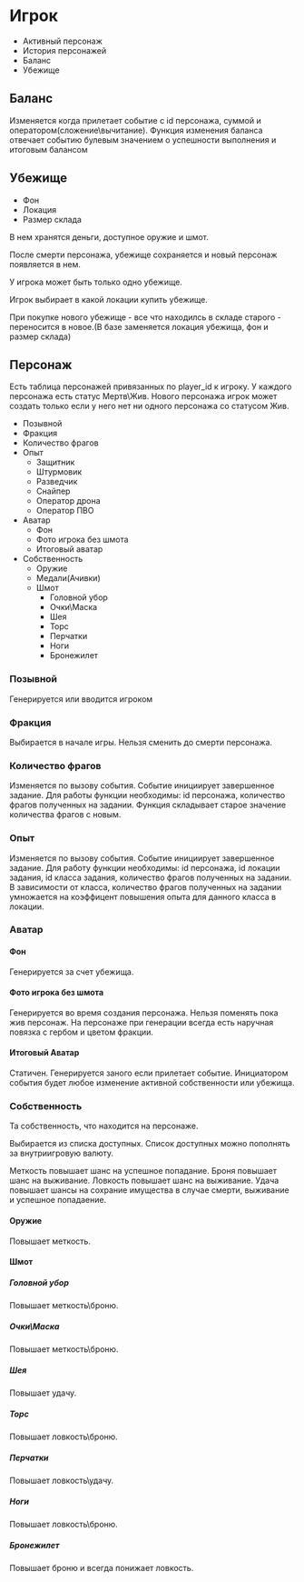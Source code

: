 # Игрок

- Активный персонаж
- История персонажей
- Баланс
- Убежище

## Баланс

Изменяется когда прилетает событие c id персонажа, суммой и оператором(сложение\вычитание).
Функция изменения баланса отвечает событию булевым значением о успешности выполнения и итоговым балансом

## Убежище

- Фон
- Локация
- Размер склада

В нем хранятся деньги, доступное оружие и шмот.

После смерти персонажа, убежище сохраняется и новый персонаж появляется в нем.

У игрока может быть только одно убежище.

Игрок выбирает в какой локации купить убежище.

При покупке нового убежище - все что находилсь в складе старого - переносится в новое.(В базе заменяется локация убежища, фон и размер склада)

## Персонаж

Есть таблица персонажей привязанных по player_id к игроку.
У каждого персонажа есть статус Мертв\Жив.
Нового персонажа игрок может создать только если у него нет ни одного персонажа со статусом Жив.

- Позывной
- Фракция
- Количество фрагов
- Опыт
  - Защитник
  - Штурмовик
  - Разведчик
  - Снайпер
  - Оператор дрона
  - Оператор ПВО
- Аватар
  - Фон
  - Фото игрока без шмота
  - Итоговый аватар
- Собственность
  - Оружие
  - Медали(Ачивки)
  - Шмот
    - Головной убор
    - Очки\Маска
    - Шея
    - Торс
    - Перчатки
    - Ноги
    - Бронежилет

### Позывной

Генерируется или вводится игроком

### Фракция

Выбирается в начале игры. Нельзя сменить до смерти персонажа.

### Количество фрагов

Изменяется по вызову события. Событие инициирует завершенное задание.
Для работы функции необходимы: id персонажа, количество фрагов полученных на задании. Функция складывает старое значение количества фрагов с новым.

### Опыт

Изменяется по вызову события. Событие инициирует завершенное задание.
Для работу функции необходимы: id персонажа, id локации задания, id класса задания, количество фрагов полученных на задании.
В зависимости от класса, количество фрагов полученных на задании умножается на коэффицент повышения опыта для данного класса в локации.

### Аватар

#### Фон

Генерируется за счет убежища.

#### Фото игрока без шмота

Генерируется во время создания персонажа. Нельзя поменять пока жив персонаж.
На персонаже при генерации всегда есть наручная повязка с гербом и цветом фракции.

#### Итоговый Аватар

Статичен. Генерируется заного если прилетает событие. Инициатором события будет любое изменение активной собственности или убежища.

### Собственность

Та собственность, что находится на персонаже.

Выбирается из списка доступных. Список доступных можно пополнять за внутриигровую валюту.

Меткость повышает шанс на успешное попадание.
Броня повышает шанс на выживание.
Ловкость повышает шанс на выживание.
Удача повышает шансы на сохрание имущества в случае смерти, выживание и успешное попадаение.

#### Оружие

Повышает меткость.

#### Шмот

##### Головной убор

Повышает меткость\броню.

##### Очки\Маска

Повышает меткость\броню.

##### Шея

Повышает удачу.

##### Торс

Повышает ловкость\броню.

##### Перчатки

Повышает ловкость\удачу.

##### Ноги

Повышает ловкость\броню.

##### Бронежилет

Повышает броню и всегда понижает ловкость.
